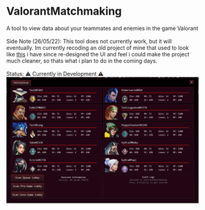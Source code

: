 # ValorantMatchmaking
A tool to view data about your teammates and enemies in the game Valorant<br/>
<br/>Side Note (26/05/22): This tool does not currently work, but it will eventually. Im currently recoding an old project of mine that used to look like [this](https://cdn.discordapp.com/attachments/968437292177965157/968475575616438312/unknown.png) i have since re-designed the UI and feel i could make the project much cleaner, so thats what i plan to do in the coming days. <br/>
<br/>
Status: ⚠️ Currently in Development ⚠️
![alt text](https://github.com/hivec2/ValorantMatchmaking/blob/master/Images/LobbyViewBeta.PNG?raw=true)
